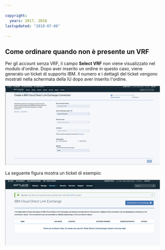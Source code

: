 ```yaml
---

copyright:
  years: 2017, 2018
lastupdated: "2018-07-06"

---
```


## Come ordinare quando non è presente un VRF

Per gli account senza VRF, il campo **Select VRF** non viene visualizzato nel modulo d'ordine. Dopo aver inserito un ordine in questo caso, viene generato un ticket di supporto IBM. Il numero e i dettagli del ticket vengono mostrati nella schermata della IU dopo aver inserito l'ordine.

![Passo NV1](/images/No-VRF-Step1.png)

La seguente figura mostra un ticket di esempio:

![Passo NV1 ticket](/images/No-VRF-Step1-ticket.png)
